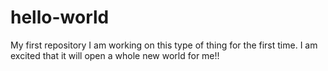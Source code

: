 # hello-world
My first repository
I am working on this type of thing for the first time.  I am excited that it will open a whole new world for me!!

